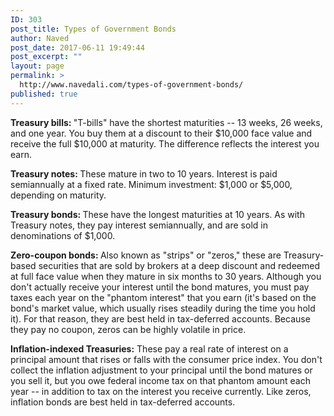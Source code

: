 ```yaml
---
ID: 303
post_title: Types of Government Bonds
author: Naved
post_date: 2017-06-11 19:49:44
post_excerpt: ""
layout: page
permalink: >
  http://www.navedali.com/types-of-government-bonds/
published: true
---
```

<p class="speakable"><strong>Treasury bills: </strong>"T-bills" have the shortest maturities -- 13 weeks, 26 weeks, and one year. You buy them at a discount to their $10,000 face value and receive the full $10,000 at maturity. The difference reflects the interest you earn.</p>
<strong>Treasury notes: </strong>These mature in two to 10 years. Interest is paid semiannually at a fixed rate. Minimum investment: $1,000 or $5,000, depending on maturity.

<strong>Treasury bonds: </strong>These have the longest maturities at 10 years. As with Treasury notes, they pay interest semiannually, and are sold in denominations of $1,000.

<strong>Zero-coupon bonds: </strong>Also known as "strips" or "zeros," these are Treasury-based securities that are sold by brokers at a deep discount and redeemed at full face value when they mature in six months to 30 years. Although you don't actually receive your interest until the bond matures, you must pay taxes each year on the "phantom interest" that you earn (it's based on the bond's market value, which usually rises steadily during the time you hold it). For that reason, they are best held in tax-deferred accounts. Because they pay no coupon, zeros can be highly volatile in price.

<strong>Inflation-indexed Treasuries:</strong> These pay a real rate of interest on a principal amount that rises or falls with the consumer price index. You don't collect the inflation adjustment to your principal until the bond matures or you sell it, but you owe federal income tax on that phantom amount each year -- in addition to tax on the interest you receive currently. Like zeros, inflation bonds are best held in tax-deferred accounts.